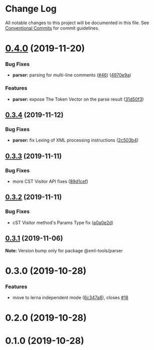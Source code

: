# Change Log

All notable changes to this project will be documented in this file.
See [Conventional Commits](https://conventionalcommits.org) for commit guidelines.

# [0.4.0](https://github.com/sap/xml-tools/compare/@xml-tools/parser@0.3.4...@xml-tools/parser@0.4.0) (2019-11-20)

### Bug Fixes

- **parser:** parsing for multi-line comments ([#46](https://github.com/sap/xml-tools/issues/46)) ([4970e9a](https://github.com/sap/xml-tools/commit/4970e9a))

### Features

- **parser:** expose The Token Vector on the parse result ([31d50f3](https://github.com/sap/xml-tools/commit/31d50f3))

## [0.3.4](https://github.com/sap/xml-tools/compare/@xml-tools/parser@0.3.3...@xml-tools/parser@0.3.4) (2019-11-12)

### Bug Fixes

- **parser:** fix Lexing of XML processing instructions ([2c503b4](https://github.com/sap/xml-tools/commit/2c503b4))

## [0.3.3](https://github.com/sap/xml-tools/compare/@xml-tools/parser@0.3.2...@xml-tools/parser@0.3.3) (2019-11-11)

### Bug Fixes

- more CST Visitor API fixes ([89d1cef](https://github.com/sap/xml-tools/commit/89d1cef))

## [0.3.2](https://github.com/sap/xml-tools/compare/@xml-tools/parser@0.3.1...@xml-tools/parser@0.3.2) (2019-11-11)

### Bug Fixes

- cST Visitor method's Params Type fix ([a0a0e2d](https://github.com/sap/xml-tools/commit/a0a0e2d))

## [0.3.1](https://github.com/sap/xml-tools/compare/@xml-tools/parser@0.3.0...@xml-tools/parser@0.3.1) (2019-11-06)

**Note:** Version bump only for package @xml-tools/parser

# 0.3.0 (2019-10-28)

### Features

- move to lerna independent mode ([6c347a8](https://github.com/sap/xml-tools/commit/6c347a8)), closes [#18](https://github.com/sap/xml-tools/issues/18)

# 0.2.0 (2019-10-28)

# 0.1.0 (2019-10-28)
